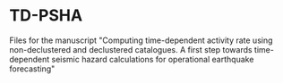 # TD-PSHA
Files for the manuscript "Computing time-dependent activity rate using non-declustered and declustered catalogues. A first step towards time-dependent seismic hazard calculations for operational earthquake forecasting"
